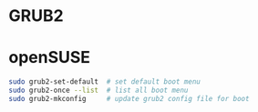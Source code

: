 GRUB2
=====

# openSUSE

```sh
sudo grub2-set-default  # set default boot menu
sudo grub2-once --list  # list all boot menu
sudo grub2-mkconfig     # update grub2 config file for boot
```
